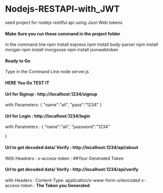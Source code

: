 # Nodejs-RESTAPI-with_JWT
seed project for nodejs resttful api using Json Web tokens
#### Make Sure you run these command in the project folder
in  the command line
npm install express
npm install body-parser
npm install morgan
npm install mongoose
npm install jsonwebtoken

#### Ready to Go 
Type in the Command Line
node server.js

#### HERE You Go TEST IT  



#### Url for Signup : http://localhost:1234/signup
with Parameters: {
	"name":"ali",
	"pass":"1234"
}

#### Url for Login : http://localhost:1234/login
with Parameters : {
	"name":"ali",
	"password":"1234"
	
}


#### Url to get decoded data/ Verify : http://localhost:1234/api/about
With Headrers :
x-access-token : ##Your Generated Token

#### Url to get decoded data/ Verify : http://localhost:1234/api/verify
with Headers : 
Content-Type: application/x-www-form-urlencoded
x-access-token : ****The Token you Generated****


